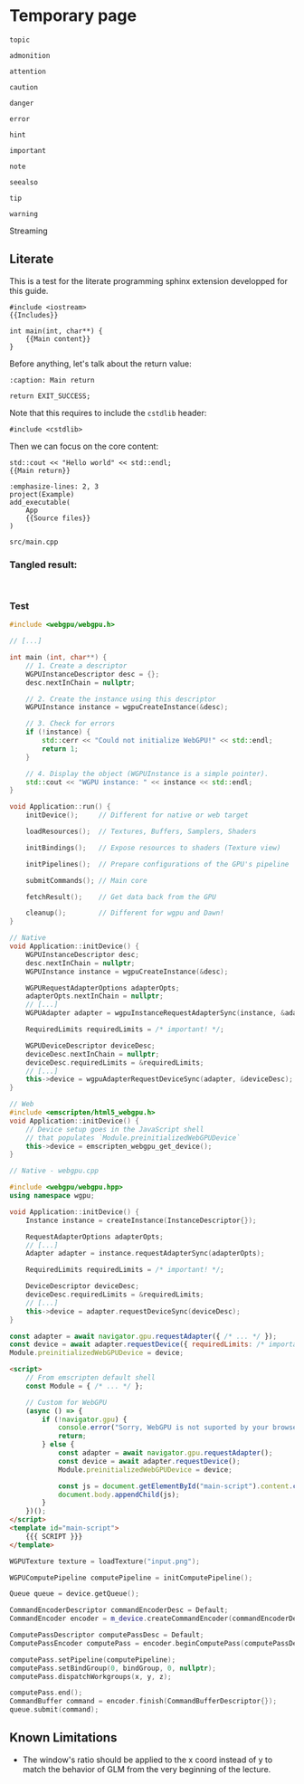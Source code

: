 Temporary page
==============

```{topic} youp
topic
```

```{admonition} youp
admonition
```

```{attention}
attention
```

```{caution}
caution
```

```{danger}
danger
```

```{error}
error
```

```{hint}
hint
```

```{important}
important
```

```{note}
note
```

```{seealso}
seealso
```

```{tip}
tip
```

```{warning}
warning
```

Streaming

Literate
--------

This is a test for the literate programming sphinx extension developped for this guide.

```{lit} C++, file: src/main.cpp
#include <iostream>
{{Includes}}

int main(int, char**) {
    {{Main content}}
}
```

Before anything, let's talk about the return value:

```{lit} C++, Main return
:caption: Main return

return EXIT_SUCCESS;
```

Note that this requires to include the `cstdlib` header:

```{lit} Includes
#include <cstdlib>
```

Then we can focus on the core content:

```{lit} Main content
std::cout << "Hello world" << std::endl;
{{Main return}}
```

```{lit} cmake, file: CMakeLists.txt
:emphasize-lines: 2, 3
project(Example)
add_executable(
    App
    {{Source files}}
)
```

```{lit} Source files
src/main.cpp
```

### Tangled result:

```{tangle} file: src/main.cpp
```

```{tangle} file: CMakeLists.txt
```

### Test

```C++
#include <webgpu/webgpu.h>

// [...]

int main (int, char**) {
    // 1. Create a descriptor
    WGPUInstanceDescriptor desc = {};
    desc.nextInChain = nullptr;

    // 2. Create the instance using this descriptor
    WGPUInstance instance = wgpuCreateInstance(&desc);

    // 3. Check for errors
    if (!instance) {
        std::cerr << "Could not initialize WebGPU!" << std::endl;
        return 1;
    }

    // 4. Display the object (WGPUInstance is a simple pointer).
    std::cout << "WGPU instance: " << instance << std::endl;
}
```

```C++
void Application::run() {
    initDevice();     // Different for native or web target

    loadResources();  // Textures, Buffers, Samplers, Shaders

    initBindings();   // Expose resources to shaders (Texture view)

    initPipelines();  // Prepare configurations of the GPU's pipeline

    submitCommands(); // Main core

    fetchResult();    // Get data back from the GPU

    cleanup();        // Different for wgpu and Dawn!
}
```

```C++
// Native
void Application::initDevice() {
    WGPUInstanceDescriptor desc;
    desc.nextInChain = nullptr;
    WGPUInstance instance = wgpuCreateInstance(&desc);

    WGPURequestAdapterOptions adapterOpts;
    adapterOpts.nextInChain = nullptr;
    // [...]
    WGPUAdapter adapter = wgpuInstanceRequestAdapterSync(instance, &adapterOpts);

    RequiredLimits requiredLimits = /* important! */;

    WGPUDeviceDescriptor deviceDesc;
    deviceDesc.nextInChain = nullptr;
    deviceDesc.requiredLimits = &requiredLimits;
    // [...]
    this->device = wgpuAdapterRequestDeviceSync(adapter, &deviceDesc);
}

// Web
#include <emscripten/html5_webgpu.h>
void Application::initDevice() {
    // Device setup goes in the JavaScript shell
    // that populates `Module.preinitializedWebGPUDevice`
    this->device = emscripten_webgpu_get_device();
}
```

```C++
// Native - webgpu.cpp

#include <webgpu/webgpu.hpp>
using namespace wgpu;

void Application::initDevice() {
    Instance instance = createInstance(InstanceDescriptor{});

    RequestAdapterOptions adapterOpts;
    // [...]
    Adapter adapter = instance.requestAdapterSync(adapterOpts);

    RequiredLimits requiredLimits = /* important! */;

    DeviceDescriptor deviceDesc;
    deviceDesc.requiredLimits = &requiredLimits;
    // [...]
    this->device = adapter.requestDeviceSync(deviceDesc);
}
```

```JavaScript
const adapter = await navigator.gpu.requestAdapter({ /* ... */ });
const device = await adapter.requestDevice({ requiredLimits: /* important! */ });
Module.preinitializedWebGPUDevice = device;
```

```html
<script>
    // From emscripten default shell
    const Module = { /* ... */ };

    // Custom for WebGPU
    (async () => {
        if (!navigator.gpu) {
            console.error("Sorry, WebGPU is not suported by your browser.");
            return;
        } else {
            const adapter = await navigator.gpu.requestAdapter();
            const device = await adapter.requestDevice();
            Module.preinitializedWebGPUDevice = device;

            const js = document.getElementById("main-script").content.cloneNode(true);
            document.body.appendChild(js);
        }
    })();
</script>
<template id="main-script">
    {{{ SCRIPT }}}
</template>
```

```C++
WGPUTexture texture = loadTexture("input.png");

WGPUComputePipeline computePipeline = initComputePipeline();

Queue queue = device.getQueue();

CommandEncoderDescriptor commandEncoderDesc = Default;
CommandEncoder encoder = m_device.createCommandEncoder(commandEncoderDesc);

ComputePassDescriptor computePassDesc = Default;
ComputePassEncoder computePass = encoder.beginComputePass(computePassDesc);

computePass.setPipeline(computePipeline);
computePass.setBindGroup(0, bindGroup, 0, nullptr);
computePass.dispatchWorkgroups(x, y, z);

computePass.end();
CommandBuffer command = encoder.finish(CommandBufferDescriptor{});
queue.submit(command);
```

Known Limitations
-----------------

 - The window's ratio should be applied to the x coord instead of y to match the behavior of GLM from the very beginning of the lecture.
